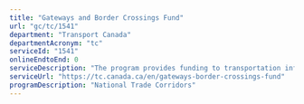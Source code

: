 ```yaml
---
title: "Gateways and Border Crossings Fund"
url: "gc/tc/1541"
department: "Transport Canada"
departmentAcronym: "tc"
serviceId: "1541"
onlineEndtoEnd: 0
serviceDescription: "The program provides funding to transportation infrastructure projects (roads, transit, railway, airport, marine port and Intelligence Transportation Systems) and other initiatives to develop and exploit Canada's strategic gateways, trade corridors and border crossings, and to better integrate the national transportation system."
serviceUrl: "https://tc.canada.ca/en/gateways-border-crossings-fund"
programDescription: "National Trade Corridors"
---
```

